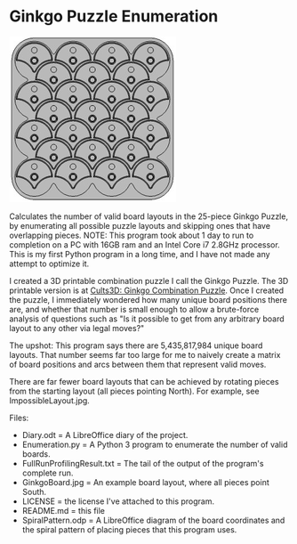 # Ginkgo Puzzle Enumeration
![An example Ginkgo Puzzle board layout](GinkgoBoard.jpg)

Calculates the number of valid board layouts in the 25-piece Ginkgo Puzzle, by enumerating all possible puzzle layouts and skipping ones that have overlapping pieces. NOTE: This program took about 1 day to run to completion on a PC with 16GB ram and an Intel Core i7 2.8GHz processor. This is my first Python program in a long time, and I have not made any attempt to optimize it.

I created a 3D printable combination puzzle I call the Ginkgo Puzzle. The 3D printable version is at [Cults3D: Ginkgo Combination Puzzle](https://cults3d.com/en/3d-model/game/ginkgo-combination-puzzle). Once I created the puzzle, I immediately wondered how many unique board positions there are, and whether that number is small enough to allow a brute-force analysis of questions such as "Is it possible to get from any arbitrary board layout to any other via legal moves?"

The upshot: This program says there are 5,435,817,984 unique board layouts. That number seems far too large for me to naively create a matrix of board positions and arcs between them that represent valid moves.

There are far fewer board layouts that can be achieved by rotating pieces from the starting layout (all pieces pointing North). For example, see ImpossibleLayout.jpg.

Files:
- Diary.odt = A LibreOffice diary of the project.
- Enumeration.py = A Python 3 program to enumerate the number of valid boards.
- FullRunProfilingResult.txt = The tail of the output of the program's complete run.
- GinkgoBoard.jpg = An example board layout, where all pieces point South.
- LICENSE = the license I've attached to this program.
- README.md = this file
- SpiralPattern.odp = A LibreOffice diagram of the board coordinates and the spiral pattern of placing pieces that this program uses.
